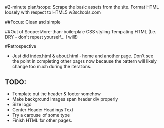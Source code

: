 #2-minute plan/scope: 
Scrape the basic assets from the site. 
Format HTML loosely with respect to HTML5 w3schools.com

##Focus:
Clean and simple

##Out of Scope:
More-than-boilerplate CSS styling
Templating HTML (I.e. DRY - don't repeat yourself... I will!)


#Retrospective
* Just did index.html & about.html - home and another page. Don't see the point in completing other pages now because the pattern will likely change too much during the iterations. 

## TODO: 
* Template out the header & footer somehow
* Make background images span header div properly
* Size logo
* Center Header Headings Text
* Try a carousel of some type
* Finish HTML for other pages. 
